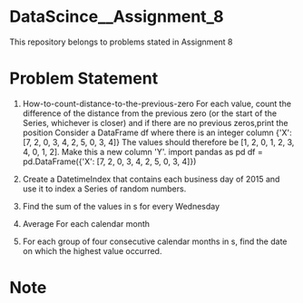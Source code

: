# DataScince__Assignment_8
This repository belongs to problems stated in Assignment 8

# Problem Statement
1) How-to-count-distance-to-the-previous-zero
For each value, count the difference of the distance from the previous zero (or the start
of the Series, whichever is closer) and if there are no previous zeros,print the position
 Consider a DataFrame df where there is an integer column {'X':[7, 2, 0, 3, 4, 2, 5, 0, 3, 4]}
 The values should therefore be [1, 2, 0, 1, 2, 3, 4, 0, 1, 2]. Make this a new column 'Y'.
import pandas as pd
df = pd.DataFrame({'X': [7, 2, 0, 3, 4, 2, 5, 0, 3, 4]})

2) Create a DatetimeIndex that contains each business day of 2015 and use it to index a
Series of random numbers.

3) Find the sum of the values in s for every Wednesday

4) Average For each calendar month

5) For each group of four consecutive calendar months in s, find the date on which the
highest value occurred.

# Note

